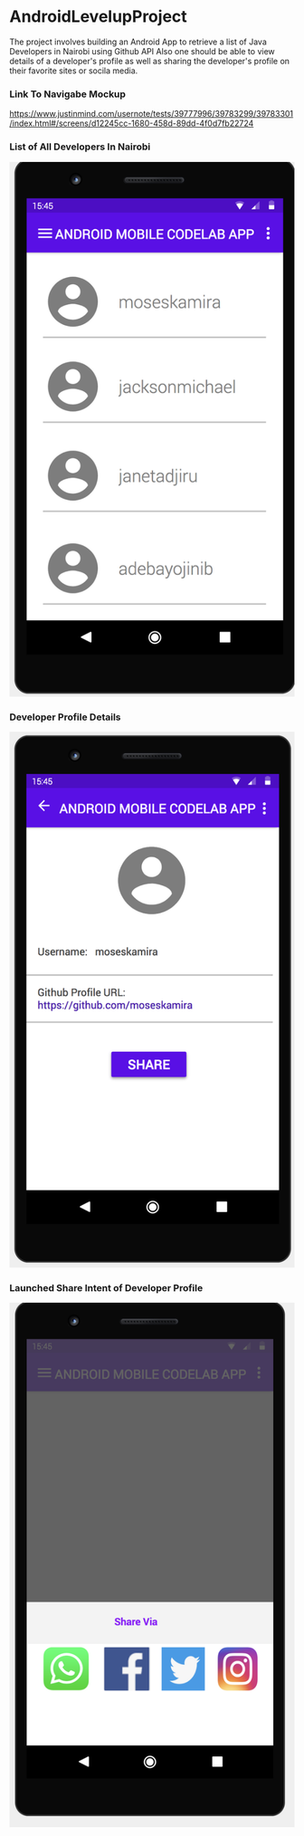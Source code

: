 # AndroidLevelupProject
The project involves building an Android App to retrieve a list of Java Developers in Nairobi using Github API
Also one should be able to view details of a developer's profile as well as sharing the developer's profile on their favorite sites or socila media.

### Link To Navigabe Mockup
https://www.justinmind.com/usernote/tests/39777996/39783299/39783301/index.html#/screens/d12245cc-1680-458d-89dd-4f0d7fb22724

### List of All Developers In Nairobi
![List developers](/wireframes/List.png)

### Developer Profile Details
![List developers](/wireframes/profile.png)

### Launched Share Intent of Developer Profile
![List developers](/wireframes/sharing.png)

